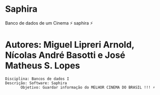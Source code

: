 # Saphira
Banco de dados de um Cinema
⚡ saphira ⚡
# Autores: Miguel Lipreri Arnold, Nícolas André Basotti e José Matheus S. Lopes
	Disciplina: Bancos de dados I
	Descrição: Software: Saphira 
		   Objetivo: Guardar informação do MELHOR CINEMA DO BRASIL !!! ⚡